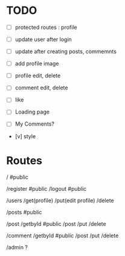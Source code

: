 # TODO

- [ ] protected routes : profile
- [ ] update user after login
- [ ] update after creating posts, commemnts
- [ ] add profile image

- [ ] profile edit, delete
- [ ] comment edit, delete
- [ ] like
- [ ] Loading page
- [ ] My Comments?
- [v] style

# Routes

/ #public

/register #public
/logout #public

/users
/get(profile)
/put(edit profile)
/delete

/posts #public

/post
/getbyId #public
/post
/put
/delete

/comment
/getbyId #public
/post
/put
/delete

/admin ?
